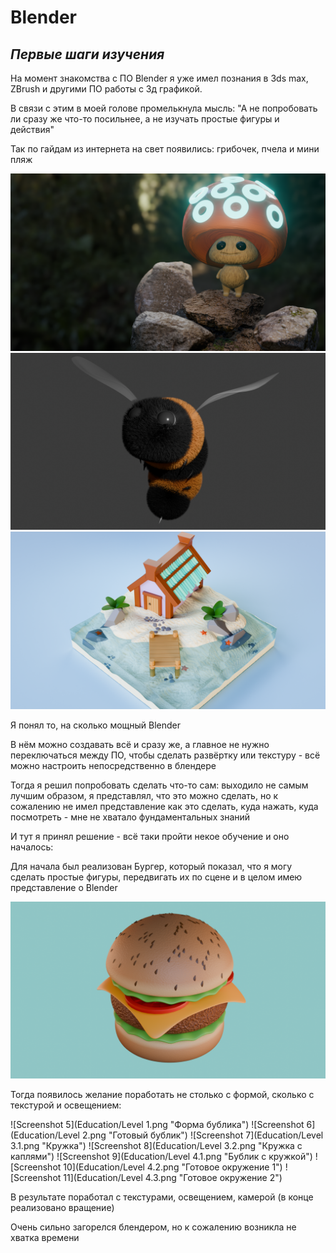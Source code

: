 # Blender

## _Первые шаги изучения_

На момент знакомства с ПО Blender я уже имел познания в 3ds max, ZBrush и другими ПО работы с 3д графикой.

В связи с этим в моей голове промелькнула мысль: "А не попробовать ли сразу же что-то посильнее, а не изучать простые фигуры и действия"

Так по гайдам из интернета на свет появились: грибочек, пчела и мини пляж

![Screenshot 1](Test/Mushroom.png "Грибочек")
![Screenshot 2](Test/Bee.png "Пчела")
![Screenshot 3](Test/Beach.png "Мини пляж")

Я понял то, на сколько мощный Blender

В нём можно создавать всё и сразу же, а главное не нужно переключаться между ПО, чтобы сделать развёртку или текстуру - всё можно настроить непосредственно в блендере

Тогда я решил попробовать сделать что-то сам: выходило не самым лучшим образом, я представлял, что это можно сделать, но к сожалению не имел представление как это сделать, куда нажать, куда посмотреть - мне не хватало фундаментальных знаний

И тут я принял решение - всё таки пройти некое обучение и оно началось:

Для начала был реализован Бургер, который показал, что я могу сделать простые фигуры, передвигать их по сцене и в целом имею представление о Blender

![Screenshot 4](Education/Burger.png "Бургер")

Тогда появилось желание поработать не столько с формой, сколько с текстурой и освещением:

![Screenshot 5](Education/Level 1.png "Форма бублика")
![Screenshot 6](Education/Level 2.png "Готовый бублик")
![Screenshot 7](Education/Level 3.1.png "Кружка")
![Screenshot 8](Education/Level 3.2.png "Кружка с каплями")
![Screenshot 9](Education/Level 4.1.png "Бублик с кружкой")
![Screenshot 10](Education/Level 4.2.png "Готовое окружение 1")
![Screenshot 11](Education/Level 4.3.png "Готовое окружение 2")

В результате поработал с текстурами, освещением, камерой (в конце реализовано вращение)

Очень сильно загорелся блендером, но к сожалению возникла не хватка времени